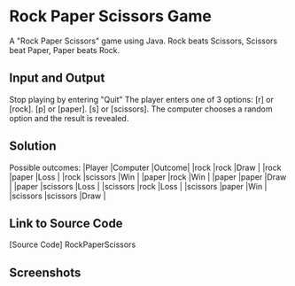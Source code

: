 # Rock Paper Scissors Game
A "Rock Paper Scissors" game using Java.
Rock beats Scissors, Scissors beat Paper, Paper beats Rock.
## Input and Output
Stop playing by entering "Quit"
The player enters one of 3 options:
[r] or [rock].
[p] or [paper].
[s] or [scissors].
The computer chooses a random option and the result is revealed.
## Solution
Possible outcomes:
|Player   |Computer |Outcome|
|rock     |rock     |Draw   |
|rock     |paper    |Loss   |
|rock     |scissors |Win    |
|paper    |rock     |Win    |
|paper    |paper    |Draw   |
|paper    |scissors |Loss   |
|scissors |rock     |Loss   |
|scissors |paper    |Win    |
|scissors |scissors |Draw   |
## Link to Source Code
[Source Code]
RockPaperScissors
## Screenshots
